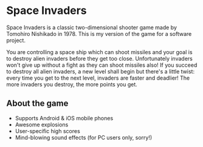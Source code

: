 # Space Invaders

Space Invaders is a classic two-dimensional shooter game made by Tomohiro Nishikado in 1978.
This is my version of the game for a software project.

You are controlling a space ship which can shoot missiles and your goal is to
destroy alien invaders before they get too close. Unfortunately invaders won't
give up without a fight as they can shoot missiles also!
If you succeed to destroy all alien invaders, a new level shall begin but there's a little twist:
every time you get to the next level, invaders are faster and deadlier!
The more invaders you destroy, the more points you get.

## About the game ##

* Supports Android & iOS mobile phones
* Awesome explosions
* User-specific high scores
* Mind-blowing sound effects (for PC users only, sorry!)